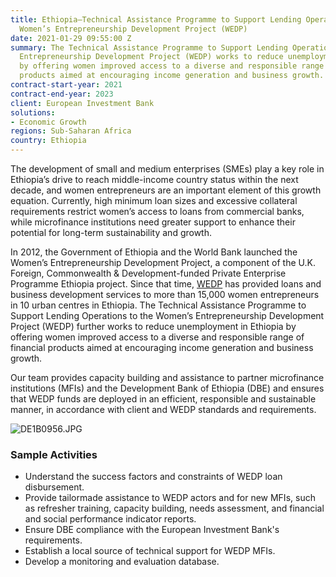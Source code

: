 ```yaml
---
title: Ethiopia—Technical Assistance Programme to Support Lending Operations to the
  Women’s Entrepreneurship Development Project (WEDP)
date: 2021-01-29 09:55:00 Z
summary: The Technical Assistance Programme to Support Lending Operations to the Women’s
  Entrepreneurship Development Project (WEDP) works to reduce unemployment in Ethiopia
  by offering women improved access to a diverse and responsible range of financial
  products aimed at encouraging income generation and business growth.
contract-start-year: 2021
contract-end-year: 2023
client: European Investment Bank
solutions:
- Economic Growth
regions: Sub-Saharan Africa
country: Ethiopia
---
```


The development of small and medium enterprises (SMEs) play a key role in Ethiopia’s drive to reach middle-income country status within the next decade, and women entrepreneurs are an important element of this growth equation. Currently, high minimum loan sizes and excessive collateral requirements restrict women’s access to loans from commercial banks, while microfinance institutions need greater support to enhance their potential for long-term sustainability and growth.

In 2012, the Government of Ethiopia and the World Bank launched the Women’s Entrepreneurship Development Project, a component of the U.K. Foreign, Commonwealth & Development-funded Private Enterprise Programme Ethiopia project. Since that time, [WEDP](http://www.wedpet.org/) has provided loans and business development services to more than 15,000 women entrepreneurs in 10 urban centres in Ethiopia. The Technical Assistance Programme to Support Lending Operations to the Women’s Entrepreneurship Development Project (WEDP) further works to reduce unemployment in Ethiopia by offering women improved access to a diverse and responsible range of financial products aimed at encouraging income generation and business growth.

Our team provides capacity building and assistance to partner microfinance institutions (MFIs) and the Development Bank of Ethiopia (DBE) and ensures that WEDP funds are deployed in an efficient, responsible and sustainable manner, in accordance with client and WEDP standards and requirements.

![DE1B0956.JPG](/uploads/DE1B0956.JPG)

### Sample Activities

* Understand the success factors and constraints of WEDP loan disbursement.
* Provide tailormade assistance to WEDP actors and for new MFIs, such as refresher training, capacity building, needs assessment, and financial and social performance indicator reports.
* Ensure DBE compliance with the European Investment Bank's requirements.
* Establish a local source of technical support for WEDP MFIs.
* Develop a monitoring and evaluation database.
